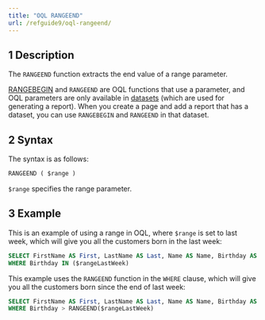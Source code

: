 ```yaml
---
title: "OQL RANGEEND"
url: /refguide9/oql-rangeend/
---
```


## 1 Description

The `RANGEEND` function extracts the end value of a range parameter.

[RANGEBEGIN](/refguide9/oql-rangebegin/) and `RANGEEND` are OQL functions that use a parameter, and OQL parameters are only available in [datasets](/refguide9/data-sets/) (which are used for generating a report). When you create a page and add a report that has a dataset, you can use `RANGEBEGIN` and `RANGEEND` in that dataset.

## 2 Syntax

The syntax is as follows:

```sql
RANGEEND ( $range )
```

`$range` specifies the range parameter.

## 3 Example

This is an example of using a range in OQL, where `$range` is set to last week, which will give you all the customers born in the last week:

```sql
SELECT FirstName AS First, LastName AS Last, Name AS Name, Birthday AS BDay, CustomerType AS Type FROM Sales.Customer
WHERE Birthday IN ($rangeLastWeek)
```

This example uses the `RANGEEND` function in the `WHERE` clause, which will give you all the customers born since the end of last week:

```sql
SELECT FirstName AS First, LastName AS Last, Name AS Name, Birthday AS BDay, CustomerType AS Type FROM Sales.Customer
WHERE Birthday > RANGEEND($rangeLastWeek)
```
